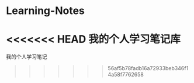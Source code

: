 # Learning-Notes
<<<<<<< HEAD
我的个人学习笔记库
=======
我的个人学习笔记
>>>>>>> 56af5b78fadb16a72933beb346f14a58f7762658
